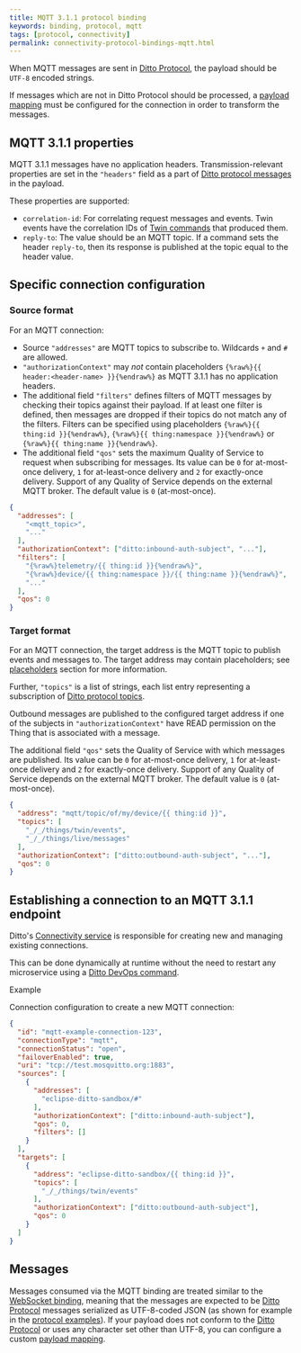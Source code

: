 ```yaml
---
title: MQTT 3.1.1 protocol binding
keywords: binding, protocol, mqtt
tags: [protocol, connectivity]
permalink: connectivity-protocol-bindings-mqtt.html
---
```


When MQTT messages are sent in [Ditto Protocol](protocol-overview.html),
the payload should be `UTF-8` encoded strings.

If messages which are not in Ditto Protocol should be processed, a [payload mapping](connectivity-mapping.html) must
be configured for the connection in order to transform the messages.

## MQTT 3.1.1 properties

MQTT 3.1.1 messages have no application headers. Transmission-relevant properties are set in the
`"headers"` field as a part of [Ditto protocol messages](protocol-specification.html#dittoProtocolEnvelope) in the
payload. 

These properties are supported:

* `correlation-id`: For correlating request messages and events. Twin events have the correlation IDs of
  [Twin commands](protocol-twinlive.html#twin) that produced them.
* `reply-to`: The value should be an MQTT topic.
  If a command sets the header `reply-to`, then its response is published at the topic equal to the header value.

## Specific connection configuration

### Source format

For an MQTT connection:

* Source `"addresses"` are MQTT topics to subscribe to. Wildcards `+` and `#` are allowed.
* `"authorizationContext"` may _not_ contain placeholders `{%raw%}{{ header:<header-name> }}{%endraw%}` as MQTT 3.1.1
  has no application headers.
* The additional field `"filters"` defines filters of MQTT messages by checking their topics against their payload.
  If at least one filter is defined, then messages are dropped if their topics do not match any of the filters.
  Filters can be specified using placeholders `{%raw%}{{ thing:id }}{%endraw%}`,
  `{%raw%}{{ thing:namespace }}{%endraw%}` or `{%raw%}{{ thing:name }}{%endraw%}`.
* The additional field `"qos"` sets the maximum Quality of Service to request when subscribing for messages. Its value
  can be `0` for at-most-once delivery, `1` for at-least-once delivery and `2` for exactly-once delivery.
  Support of any Quality of Service depends on the external MQTT broker.
  The default value is `0` (at-most-once).


```json
{
  "addresses": [
    "<mqtt_topic>",
    "..."
  ],
  "authorizationContext": ["ditto:inbound-auth-subject", "..."],
  "filters": [
    "{%raw%}telemetry/{{ thing:id }}{%endraw%}",
    "{%raw%}device/{{ thing:namespace }}/{{ thing:name }}{%endraw%}",
    "..."
  ],
  "qos": 0
}
```

### Target format

For an MQTT connection, the target address is the MQTT topic to publish events and messages to.
The target address may contain placeholders; see
[placeholders](basic-connections.html#placeholder-for-target-addresses) section for more information.

Further, `"topics"` is a list of strings, each list entry representing a subscription of
[Ditto protocol topics](protocol-specification-topic.html).

Outbound messages are published to the configured target address if one of the subjects in `"authorizationContext"`
have READ permission on the Thing that is associated with a message.

The additional field `"qos"` sets the Quality of Service with which messages are published.
Its value can be `0` for at-most-once delivery, `1` for at-least-once delivery and `2` for exactly-once delivery.
Support of any Quality of Service depends on the external MQTT broker.
The default value is `0` (at-most-once).


```json
{
  "address": "mqtt/topic/of/my/device/{{ thing:id }}",
  "topics": [
    "_/_/things/twin/events",
    "_/_/things/live/messages"
  ],
  "authorizationContext": ["ditto:outbound-auth-subject", "..."],
  "qos": 0
}
```


## Establishing a connection to an MQTT 3.1.1 endpoint

Ditto's [Connectivity service](architecture-services-connectivity.html) is responsible for creating new and managing
existing connections.

This can be done dynamically at runtime without the need to restart any microservice using a
[Ditto DevOps command](installation-operating.html#devops-commands).

Example 

Connection configuration to create a new MQTT connection:

```json
{
  "id": "mqtt-example-connection-123",
  "connectionType": "mqtt",
  "connectionStatus": "open",
  "failoverEnabled": true,
  "uri": "tcp://test.mosquitto.org:1883",
  "sources": [
    {
      "addresses": [
        "eclipse-ditto-sandbox/#"
      ],
      "authorizationContext": ["ditto:inbound-auth-subject"],
      "qos": 0,
      "filters": []
    }
  ],
  "targets": [
    {
      "address": "eclipse-ditto-sandbox/{{ thing:id }}",
      "topics": [
        "_/_/things/twin/events"
      ],
      "authorizationContext": ["ditto:outbound-auth-subject"],
      "qos": 0
    }
  ]
}
```

## Messages

Messages consumed via the MQTT binding are treated similar to the
[WebSocket binding](httpapi-protocol-bindings-websocket.html), 
meaning that the messages are expected to be [Ditto Protocol](protocol-overview.html) messages serialized as
UTF-8-coded JSON (as shown for example in the [protocol examples](protocol-examples.html)).
If your payload does not conform to the [Ditto Protocol](protocol-overview.html) or uses any character set other
than UTF-8, you can configure a custom [payload mapping](connectivity-mapping.html).

